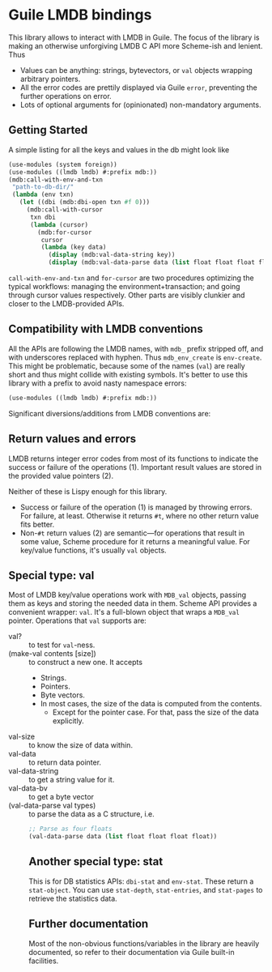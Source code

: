 # Guile LMDB bindings

This library allows to interact with LMDB in Guile.
The focus of the library is making an otherwise unforgiving LMDB C API
more Scheme-ish and lenient.
Thus

-  Values can be anything: strings, bytevectors, or <code>val</code>
   objects wrapping arbitrary pointers.
- All the error codes are prettily displayed via Guile
  `error`, preventing the further operations on error.
- Lots of optional arguments for (opinionated) non-mandatory
  arguments.

## Getting Started

A simple listing for all the keys and values in the db might look like

``` scheme
(use-modules (system foreign))
(use-modules ((lmdb lmdb) #:prefix mdb:))
(mdb:call-with-env-and-txn
 "path-to-db-dir/"
 (lambda (env txn)
   (let ((dbi (mdb:dbi-open txn #f 0)))
     (mdb:call-with-cursor
      txn dbi
      (lambda (cursor)
        (mdb:for-cursor
         cursor
         (lambda (key data)
           (display (mdb:val-data-string key))
           (display (mdb:val-data-parse data (list float float float float))))))))))
```

`call-with-env-and-txn` and `for-cursor` are two procedures optimizing
the typical workflows: managing the environment+transaction; and going
through cursor values respectively. Other parts are visibly clunkier and closer to
the LMDB-provided APIs.

## Compatibility with LMDB conventions

All the APIs are following the LMDB names, with `mdb_` prefix stripped
off, and with underscores replaced with hyphen. Thus `mdb_env_create`
is `env-create`. This might be problematic, because some of the names
(`val`) are really short and thus might collide with existing
symbols. It's better to use this library with a prefix to avoid nasty
namespace errors:

``` scheme
(use-modules ((lmdb lmdb) #:prefix mdb:))
```

Significant diversions/additions from LMDB conventions are:

## Return values and errors

LMDB returns integer error codes from most of its functions to
indicate the success or failure of the operations (1). Important result
values are stored in the provided value pointers (2).

Neither of these is Lispy enough for this library.

- Success or failure of the operation (1) is managed by throwing
  errors. For failure, at least. Otherwise it returns `#t`, where no
  other return value fits better.
- Non-`#t` return values (2) are semantic—for operations that result
  in some value, Scheme procedure for it returns a meaningful
  value. For key/value functions, it's usually
  `val` objects.

## Special type: val

Most of LMDB key/value operations work with `MDB_val` objects, passing
them as keys and storing the needed data in them. Scheme API provides
a convenient wrapper: `val`. It's a full-blown object that wraps a
`MDB_val` pointer. Operations that `val` supports are:

<DL><dt> val? </dt> <dd> to test for <code>val</code>-ness.
<dt> (make-val contents [size]) </dt> <dd>
 to construct a new one. It accepts
 <UL><li> Strings.
  </li><li> Pointers.
  </li><li> Byte vectors.
  </li><li> In most cases, the size of the data is computed from the contents.
    <UL><li> Except for the pointer case. For that, pass the size of the data explicitly.
    </UL>
 </UL>
<dt> val-size </dt> <dd> to know the size of data within.
<dt> val-data </dt> <dd> to return data pointer.
<dt> val-data-string </dt> <dd> to get a string value for it.
<dt> val-data-bv </dt> <dd> to get a byte vector
<dt> (val-data-parse val types) </dt> <dd> to parse the data as a C structure, i.e.

``` scheme
;; Parse as four floats
(val-data-parse data (list float float float float))
```

## Another special type: stat

This is for DB statistics APIs: `dbi-stat` and `env-stat`. These
return a `stat-object`. You can use `stat-depth`, `stat-entries`, and
`stat-pages` to retrieve the statistics data.

## Further documentation

Most of the non-obvious functions/variables in the library are heavily
documented, so refer to their documentation via Guile built-in
facilities.
